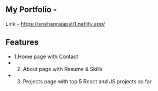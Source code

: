 ## My Portfolio - 
Link - https://snehaprajapati1.netlify.app/

## Features
- 1.Home page with Contact
- 2. About page with Resume & Skills
- 3. Projects page with top 5 React and JS projects so far
